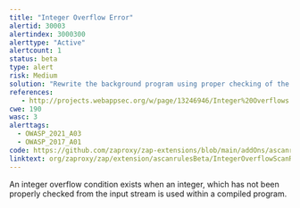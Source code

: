```yaml
---
title: "Integer Overflow Error"
alertid: 30003
alertindex: 3000300
alerttype: "Active"
alertcount: 1
status: beta
type: alert
risk: Medium
solution: "Rewrite the background program using proper checking of the size of integer being input to prevent overflows and divide by 0 errors.  This will require a recompile of the background executable."
references:
   - http://projects.webappsec.org/w/page/13246946/Integer%20Overflows
cwe: 190
wasc: 3
alerttags: 
  - OWASP_2021_A03
  - OWASP_2017_A01
code: https://github.com/zaproxy/zap-extensions/blob/main/addOns/ascanrulesBeta/src/main/java/org/zaproxy/zap/extension/ascanrulesBeta/IntegerOverflowScanRule.java
linktext: org/zaproxy/zap/extension/ascanrulesBeta/IntegerOverflowScanRule.java
---
```

An integer overflow condition exists when an integer, which has not been properly checked from the input stream is used within a compiled program. 
